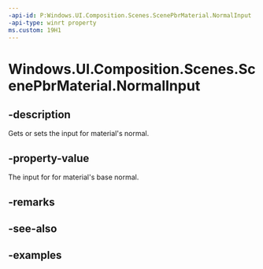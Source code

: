 ```yaml
---
-api-id: P:Windows.UI.Composition.Scenes.ScenePbrMaterial.NormalInput
-api-type: winrt property
ms.custom: 19H1
---
```


<!-- Property syntax.
public SceneMaterialInput NormalInput { get;  set; }
-->

# Windows.UI.Composition.Scenes.ScenePbrMaterial.NormalInput

## -description

Gets or sets the input for material's normal.



## -property-value

The input for for material's base normal.

## -remarks

## -see-also

## -examples

